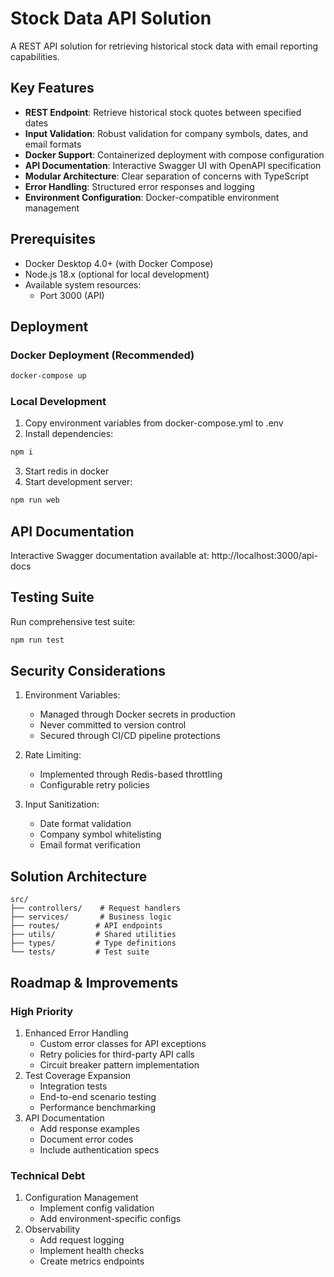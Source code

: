 # Stock Data API Solution

A REST API solution for retrieving historical stock data with email reporting capabilities.

## Key Features
- **REST Endpoint**: Retrieve historical stock quotes between specified dates
- **Input Validation**: Robust validation for company symbols, dates, and email formats
- **Docker Support**: Containerized deployment with compose configuration
- **API Documentation**: Interactive Swagger UI with OpenAPI specification
- **Modular Architecture**: Clear separation of concerns with TypeScript
- **Error Handling**: Structured error responses and logging
- **Environment Configuration**: Docker-compatible environment management

## Prerequisites
- Docker Desktop 4.0+ (with Docker Compose)
- Node.js 18.x (optional for local development)
- Available system resources:
  - Port 3000 (API)

## Deployment

### Docker Deployment (Recommended)
```bash
docker-compose up
```

### Local Development
1. Copy environment variables from docker-compose.yml to .env
2. Install dependencies:

```bash
npm i
```
3. Start redis in docker
4. Start development server:
```bash
npm run web
```
## API Documentation
Interactive Swagger documentation available at: http://localhost:3000/api-docs

## Testing Suite
Run comprehensive test suite:

```bash
npm run test
```

## Security Considerations
1. Environment Variables:
    - Managed through Docker secrets in production
    - Never committed to version control
    - Secured through CI/CD pipeline protections
2. Rate Limiting:
    - Implemented through Redis-based throttling
    - Configurable retry policies

3. Input Sanitization:
    - Date format validation
    - Company symbol whitelisting
    - Email format verification

## Solution Architecture
```
src/
├── controllers/    # Request handlers
├── services/       # Business logic
├── routes/        # API endpoints
├── utils/         # Shared utilities
├── types/         # Type definitions
└── tests/         # Test suite
```

## Roadmap & Improvements
### High Priority
1. Enhanced Error Handling
    - Custom error classes for API exceptions
    - Retry policies for third-party API calls
    - Circuit breaker pattern implementation
2. Test Coverage Expansion
    - Integration tests
    - End-to-end scenario testing
    - Performance benchmarking
3. API Documentation
    - Add response examples
    - Document error codes
    - Include authentication specs

### Technical Debt
1. Configuration Management
    - Implement config validation
    - Add environment-specific configs
2. Observability
    - Add request logging
    - Implement health checks
    - Create metrics endpoints
